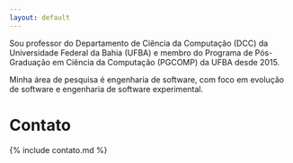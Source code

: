 ```yaml
---
layout: default
---
```


Sou professor do Departamento de Ciência da Computação (DCC) da Universidade Federal da Bahia (UFBA) e membro do Programa de Pós-Graduação em Ciência da Computação (PGCOMP) da UFBA desde 2015.

Minha área de pesquisa é engenharia de software, com foco em evolução de software e engenharia de software experimental.

# Contato

{% include contato.md %}
